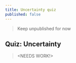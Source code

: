 ```yaml
---
title: Uncertainty quiz
published: false
---
```


> Keep unpublished for now

## Quiz: Uncertainty

> <NEEDS WORK!>